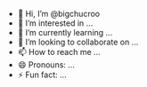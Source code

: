 - 👋 Hi, I’m @bigchucroo
- 👀 I’m interested in ...
- 🌱 I’m currently learning ...
- 💞️ I’m looking to collaborate on ...
- 📫 How to reach me ...
- 😄 Pronouns: ...
- ⚡ Fun fact: ...

<!---
bigchucroo/bigchucroo is a ✨ special ✨ repository because its `README.md` (this file) appears on your GitHub profile.
You can click the Preview link to take a look at your changes.
--->
